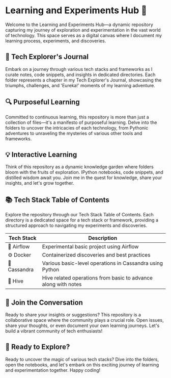 # Learning and Experiments Hub 🌱
Welcome to the Learning and Experiments Hub—a dynamic repository capturing my journey of exploration and experimentation in the vast world of technology. This space serves as a digital canvas where I document my learning process, experiments, and discoveries.

## 🚀 Tech Explorer's Journal
Embark on a journey through various tech stacks and frameworks as I curate notes, code snippets, and insights in dedicated directories. Each folder represents a chapter in my Tech Explorer's Journal, showcasing the triumphs, challenges, and 'Eureka!' moments of my learning adventure.

## 🔍 Purposeful Learning
Committed to continuous learning, this repository is more than just a collection of files—it's a manifesto of purposeful learning. Delve into the folders to uncover the intricacies of each technology, from Pythonic adventures to unraveling the mysteries of various other tools and frameworks.

## 💡 Interactive Learning
Think of this repository as a dynamic knowledge garden where folders bloom with the fruits of exploration. IPython notebooks, code snippets, and distilled wisdom await you. Join me in the quest for knowledge, share your insights, and let's grow together.

## 📚 Tech Stack Table of Contents
Explore the repository through our Tech Stack Table of Contents. Each directory is a dedicated space for a tech stack or framework, providing a structured approach to navigating my experiments and discoveries.

|Tech Stack	|Description|
-----|--------------------
|🚀 Airflow |	Experimental basic project using Airflow |
|⚙️ Docker |	Containerized discoveries and best practices |
|📓 Cassandra | Various basic-level operations in Cassandra using Python |
|📑 Hive | Hive related operations from basic to advance along with notes | 

## 🤔 Join the Conversation
Ready to share your insights or suggestions? This repository is a collaborative space where the community plays a crucial role. Open issues, share your thoughts, or even document your own learning journeys. Let's build a vibrant community of tech enthusiasts!

## 🌟 Ready to Explore?
Ready to uncover the magic of various tech stacks? Dive into the folders, open the notebooks, and let's embark on this exciting journey of learning and experimentation together. Happy coding!

